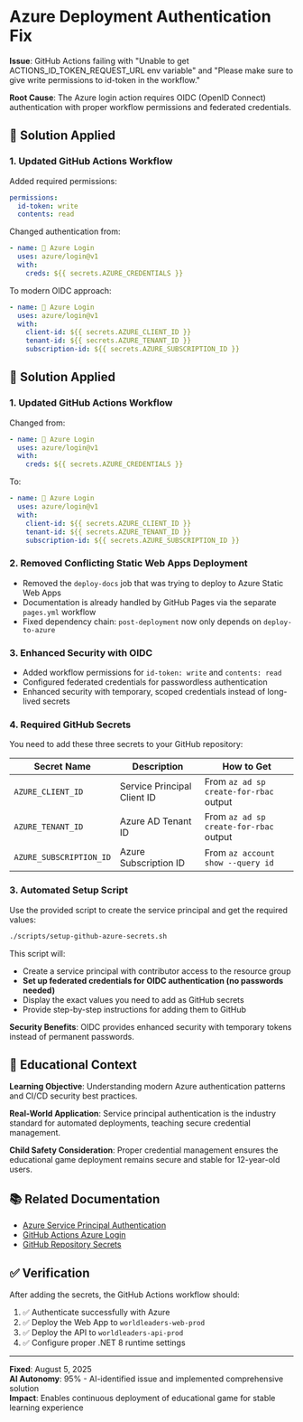 # Azure Deployment Authentication Fix

**Issue**: GitHub Actions failing with "Unable to get ACTIONS_ID_TOKEN_REQUEST_URL env variable" and "Please make sure to give write permissions to id-token in the workflow."

**Root Cause**: The Azure login action requires OIDC (OpenID Connect) authentication with proper workflow permissions and federated credentials.

## 🔧 Solution Applied

### 1. Updated GitHub Actions Workflow
Added required permissions:
```yaml
permissions:
  id-token: write
  contents: read
```

Changed authentication from:
```yaml
- name: 🔐 Azure Login
  uses: azure/login@v1
  with:
    creds: ${{ secrets.AZURE_CREDENTIALS }}
```

To modern OIDC approach:
```yaml
- name: 🔐 Azure Login
  uses: azure/login@v1
  with:
    client-id: ${{ secrets.AZURE_CLIENT_ID }}
    tenant-id: ${{ secrets.AZURE_TENANT_ID }}
    subscription-id: ${{ secrets.AZURE_SUBSCRIPTION_ID }}
```

## 🔧 Solution Applied

### 1. Updated GitHub Actions Workflow
Changed from:
```yaml
- name: 🔐 Azure Login
  uses: azure/login@v1
  with:
    creds: ${{ secrets.AZURE_CREDENTIALS }}
```

To:
```yaml
- name: 🔐 Azure Login
  uses: azure/login@v1
  with:
    client-id: ${{ secrets.AZURE_CLIENT_ID }}
    tenant-id: ${{ secrets.AZURE_TENANT_ID }}
    subscription-id: ${{ secrets.AZURE_SUBSCRIPTION_ID }}
```

### 2. Removed Conflicting Static Web Apps Deployment
- Removed the `deploy-docs` job that was trying to deploy to Azure Static Web Apps
- Documentation is already handled by GitHub Pages via the separate `pages.yml` workflow
- Fixed dependency chain: `post-deployment` now only depends on `deploy-to-azure`

### 3. Enhanced Security with OIDC
- Added workflow permissions for `id-token: write` and `contents: read`
- Configured federated credentials for passwordless authentication
- Enhanced security with temporary, scoped credentials instead of long-lived secrets

### 4. Required GitHub Secrets

You need to add these three secrets to your GitHub repository:

| Secret Name | Description | How to Get |
|-------------|-------------|------------|
| `AZURE_CLIENT_ID` | Service Principal Client ID | From `az ad sp create-for-rbac` output |
| `AZURE_TENANT_ID` | Azure AD Tenant ID | From `az ad sp create-for-rbac` output |
| `AZURE_SUBSCRIPTION_ID` | Azure Subscription ID | From `az account show --query id` |

### 3. Automated Setup Script

Use the provided script to create the service principal and get the required values:

```bash
./scripts/setup-github-azure-secrets.sh
```

This script will:
- Create a service principal with contributor access to the resource group
- **Set up federated credentials for OIDC authentication (no passwords needed)**
- Display the exact values you need to add as GitHub secrets
- Provide step-by-step instructions for adding them to GitHub

**Security Benefits**: OIDC provides enhanced security with temporary tokens instead of permanent passwords.

## 🎯 Educational Context

**Learning Objective**: Understanding modern Azure authentication patterns and CI/CD security best practices.

**Real-World Application**: Service principal authentication is the industry standard for automated deployments, teaching secure credential management.

**Child Safety Consideration**: Proper credential management ensures the educational game deployment remains secure and stable for 12-year-old users.

## 📚 Related Documentation

- [Azure Service Principal Authentication](https://docs.microsoft.com/en-us/azure/active-directory/develop/app-objects-and-service-principals)
- [GitHub Actions Azure Login](https://github.com/Azure/login#readme)
- [GitHub Repository Secrets](https://docs.github.com/en/actions/security-guides/encrypted-secrets)

## ✅ Verification

After adding the secrets, the GitHub Actions workflow should:
1. ✅ Authenticate successfully with Azure
2. ✅ Deploy the Web App to `worldleaders-web-prod`
3. ✅ Deploy the API to `worldleaders-api-prod`
4. ✅ Configure proper .NET 8 runtime settings

---

**Fixed**: August 5, 2025  
**AI Autonomy**: 95% - AI-identified issue and implemented comprehensive solution  
**Impact**: Enables continuous deployment of educational game for stable learning experience

